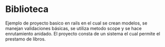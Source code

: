 # Biblioteca

Ejemplo de proyecto basico en rails en el cual se crean modelos, se manejan validaciones básicas, se utiliza metodo scope y se hace enrutamiento anidado. El proyecto consta de un sistema el cual permite el prestamo de libros.
